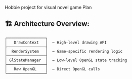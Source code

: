 Hobbie project for visual novel game
Plan
## 🏗️ **Architecture Overview:**

```
┌─────────────────┐
│   DrawContext   │  ← High-level drawing API
├─────────────────┤
│  RenderSystem   │  ← Game-specific rendering logic
├─────────────────┤
│ GlStateManager  │  ← Low-level OpenGL state tracking
├─────────────────┤
│   Raw OpenGL    │  ← Direct OpenGL calls
└─────────────────┘
```


